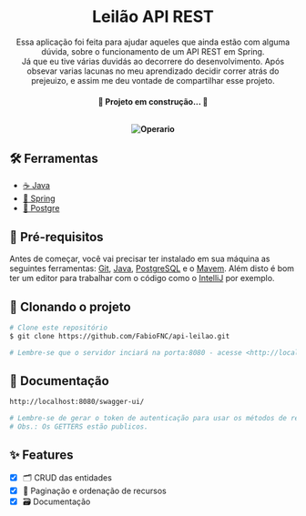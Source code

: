 <div align="center">
	<h1>Leilão API REST</h1>
  
  <p align="center">
    Essa aplicação foi feita para ajudar aqueles que ainda estão com alguma dúvida, sobre o funcionamento de um API REST em Spring. <br>
    Já que eu tive várias duvidás ao decorrere do desenvolvimento. Após obsevar varias lacunas no meu aprendizado decidir correr atrás do prejeuizo, e assim me deu vontade de compartilhar esse projeto. <br>
  </p>

<h4 align="center"> 
	🚧   Projeto em construção...  🚧
  <br><br>
  
  ![Operario](https://tenor.com/view/oh-yeah-gif-23554938.gif)
  
</h4>
</div>

## 🛠 Ferramentas

- [☕ Java](https://www.oracle.com/java/technologies/downloads/)
- [🍃 Spring](https://spring.io/)
- [🐘 Postgre](https://www.postgresql.org/)

## 📌 Pré-requisitos

Antes de começar, você vai precisar ter instalado em sua máquina as seguintes ferramentas:
[Git](https://git-scm.com), [Java](https://www.oracle.com/java/technologies/downloads/), [PostgreSQL](https://www.postgresql.org/) e o [Mavem](https://maven.apache.org/download.cgi). 
Além disto é bom ter um editor para trabalhar com o código como o [IntelliJ](https://www.jetbrains.com/pt-br/idea/download/#section=window) por exemplo.

## 🎲 Clonando o projeto

```bash
# Clone este repositório
$ git clone https://github.com/FabioFNC/api-leilao.git

# Lembre-se que o servidor inciará na porta:8080 - acesse <http://localhost:8080>
```

## 📜 Documentação

```bash
http://localhost:8080/swagger-ui/

# Lembre-se de gerar o token de autenticação para usar os métodos de requisição DELETE, PUT e POST.
# Obs.: Os GETTERS estão publicos.
```

## ✨ Features

- [X] 🗂️ CRUD das entidades
- [X] 💾 Paginação e ordenação de recursos
- [X] 🗃️ Documentação
